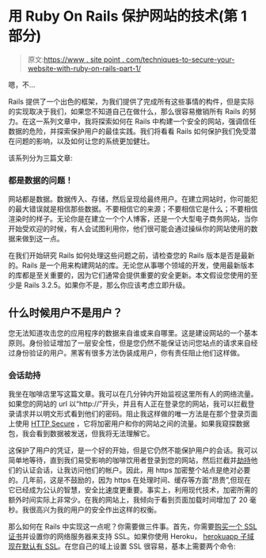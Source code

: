 # 用 Ruby On Rails 保护网站的技术(第 1 部分)

> 原文:[https://www . site point . com/techniques-to-secure-your-website-with-ruby-on-rails-part-1/](https://www.sitepoint.com/techniques-to-secure-your-website-with-ruby-on-rails-part-1/)

嗯，不…

Rails 提供了一个出色的框架，为我们提供了完成所有这些事情的构件，但是实际的实现取决于我们，如果您不知道自己在做什么，那么很容易撤销所有 Rails 的努力。在这一系列文章中，我将探索如何在 Rails 中构建一个安全的网站，强调信任数据的危险，并探索保护用户的最佳实践。我们将看看 Rails 如何保护我们免受潜在问题的影响，以及如何让您的系统更加健壮。

该系列分为三篇文章:

### 都是数据的问题！

网站都是数据。数据传入、存储，然后呈现给最终用户。在建立网站时，你可能犯的最大错误就是相信那些数据。不要相信它的来源；不要相信它是什么；不要相信渲染时的样子。无论你是在建立一个个人博客，还是一个大型电子商务网站，当你开始受欢迎的时候，有人会试图利用你，他们很可能会通过操纵你的网站使用的数据来做到这一点。

在我们开始研究 Rails 如何处理这些问题之前，请检查您的 Rails 版本是否是最新的。Rails 是一个用来构建网站的库。无论您从事哪个领域的开发，使用最新版本的库都是至关重要的，因为它们通常会提供重要的安全更新。本文假设您使用的至少是 Rails 3.2.5。如果你不是，那么你应该考虑立即升级。

## 什么时候用户不是用户？

您无法知道攻击您的应用程序的数据来自谁或来自哪里。这是建设网站的一个基本原则。身份验证增加了一层安全性，但是您仍然不能保证访问您站点的请求来自经过身份验证的用户。黑客有很多方法伪装成用户，你有责任阻止他们这样做。

### 会话劫持

我坐在咖啡店里写这篇文章。我可以在几分钟内开始监视这里所有人的网络流量。如果您的网站的 url 以“http://”开头，并且有人正在登录您的网站，我可以拦截登录请求并以明文形式看到他们的密码。阻止我这样做的唯一方法是在那个登录页面上使用 [HTTP Secure](http://en.wikipedia.org/wiki/HTTP_Secure) ，它将加密用户和你的网站之间的流量。如果我窥探数据包，我会看到数据被发送，但我将无法理解它。

这保护了用户的凭证，是一个好的开始，但是它仍然不能保护用户的会话。我可以简单地等待，直到我们易受影响的咖啡饮用者登录到您的网站，然后拦截并[劫持](http://en.wikipedia.org/wiki/Session_hijacking)他们的认证会话，让我访问他们的帐户。因此，用 https 加密整个站点是绝对必要的。几年前，这是不鼓励的，因为 https 在处理时间、缓存等方面“昂贵”,但现在它已经成为公认的智慧，安全比速度更重要。事实上，利用现代技术，加密所需的额外时间实际上非常少。在我的网站上，我倾向于看到页面加载时间增加了 20 毫秒。我很高兴为我的用户的安全作出这样的权衡。

那么如何在 Rails 中实现这一点呢？你需要做三件事。首先，你需要[购买一个 SSL 证书](https://devcenter.heroku.com/articles/ssl-certificate)并设置你的网络服务器来支持 SSL。如果你使用 Heroku， [herokuapp 子域现在默认有 SSL](http://blog.heroku.com/archives/2012/5/3/announcing_better_ssl_for_your_app/)。在您自己的域上设置 SSL 很容易，基本上需要两个命令: